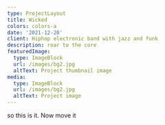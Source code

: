 ```yaml
---
type: ProjectLayout
title: Wicked
colors: colors-a
date: '2021-12-20'
client: Hiphop electronic band with jazz and funk
description: roar to the core
featuredImage:
  type: ImageBlock
  url: /images/bg2.jpg
  altText: Project thumbnail image
media:
  type: ImageBlock
  url: /images/bg2.jpg
  altText: Project image
---
```

so this is it. Now move it
